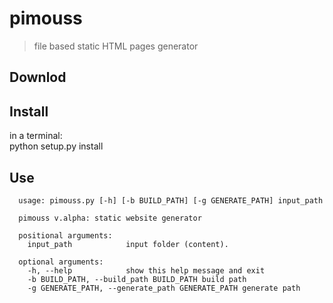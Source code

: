 pimouss
=======

>file based static HTML pages generator

## Downlod


## Install
in a terminal:     
      python setup.py install
      
## Use
      usage: pimouss.py [-h] [-b BUILD_PATH] [-g GENERATE_PATH] input_path

      pimouss v.alpha: static website generator

      positional arguments:
        input_path            input folder (content).

      optional arguments:
        -h, --help            show this help message and exit
        -b BUILD_PATH, --build_path BUILD_PATH build path
        -g GENERATE_PATH, --generate_path GENERATE_PATH generate path


